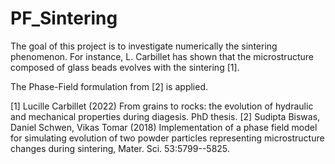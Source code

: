 # PF_Sintering
The goal of this project is to investigate numerically the sintering phenomenon. For instance, L. Carbillet has shown that the microstructure composed of glass beads evolves with the sintering [1].

The Phase-Field formulation from [2] is applied.

[1] Lucille Carbillet (2022) From grains to rocks: the evolution of hydraulic and mechanical properties during diagesis. PhD thesis.
[2] Sudipta Biswas, Daniel Schwen, Vikas Tomar (2018) Implementation of a phase field model for simulating evolution of two powder particles representing microstructure changes during sintering, Mater. Sci. 53:5799--5825.
